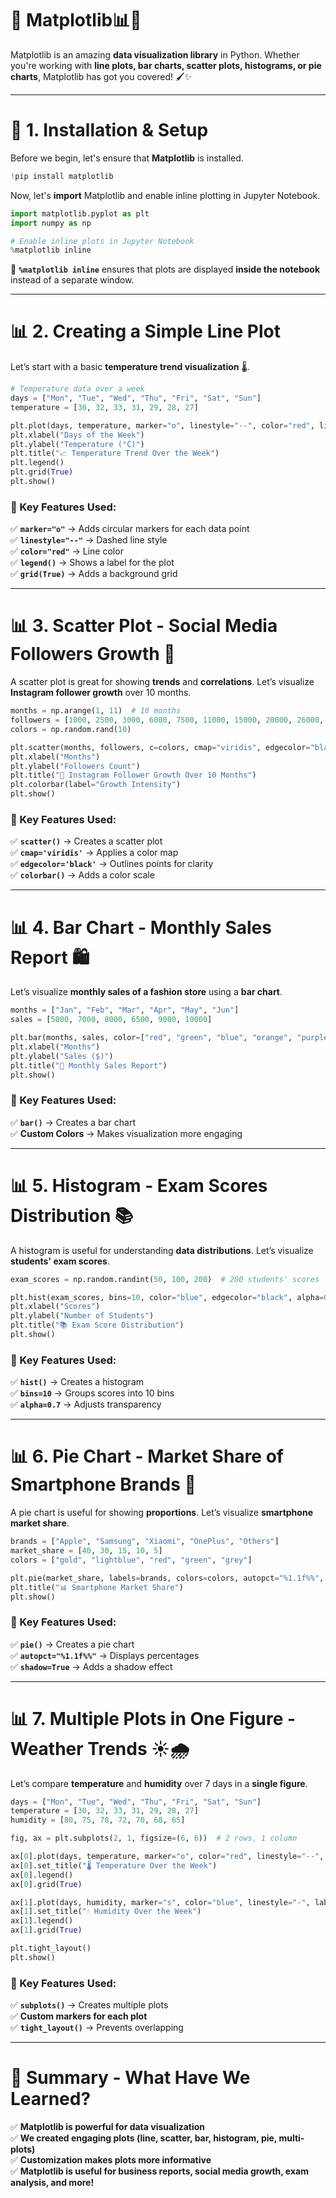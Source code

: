 # 🎨 **Matplotlib📊🚀**  

Matplotlib is an amazing **data visualization library** in Python. Whether you're working with **line plots, bar charts, scatter plots, histograms, or pie charts**, Matplotlib has got you covered! 🖌️✨  
 

---

# **📌 1. Installation & Setup**
Before we begin, let's ensure that **Matplotlib** is installed.

```python
!pip install matplotlib
```
Now, let's **import** Matplotlib and enable inline plotting in Jupyter Notebook.

```python
import matplotlib.pyplot as plt
import numpy as np

# Enable inline plots in Jupyter Notebook
%matplotlib inline  
```

🔹 **`%matplotlib inline`** ensures that plots are displayed **inside the notebook** instead of a separate window.

---

# **📊 2. Creating a Simple Line Plot**  
Let’s start with a basic **temperature trend visualization** 🌡️.

```python
# Temperature data over a week
days = ["Mon", "Tue", "Wed", "Thu", "Fri", "Sat", "Sun"]
temperature = [30, 32, 33, 31, 29, 28, 27]

plt.plot(days, temperature, marker="o", linestyle="--", color="red", linewidth=2, markersize=8, label="Temperature (°C)")
plt.xlabel("Days of the Week")
plt.ylabel("Temperature (°C)")
plt.title("📈 Temperature Trend Over the Week")
plt.legend()
plt.grid(True)
plt.show()
```

### **🔹 Key Features Used:**
✅ **`marker="o"`** → Adds circular markers for each data point  
✅ **`linestyle="--"`** → Dashed line style  
✅ **`color="red"`** → Line color  
✅ **`legend()`** → Shows a label for the plot  
✅ **`grid(True)`** → Adds a background grid  

---

# **📊 3. Scatter Plot - Social Media Followers Growth 📱**
A scatter plot is great for showing **trends** and **correlations**. Let’s visualize **Instagram follower growth** over 10 months.

```python
months = np.arange(1, 11)  # 10 months
followers = [1000, 2500, 3000, 6000, 7500, 11000, 15000, 20000, 26000, 30000]
colors = np.random.rand(10)

plt.scatter(months, followers, c=colors, cmap="viridis", edgecolor="black", s=100)
plt.xlabel("Months")
plt.ylabel("Followers Count")
plt.title("📲 Instagram Follower Growth Over 10 Months")
plt.colorbar(label="Growth Intensity")
plt.show()
```
### **🔹 Key Features Used:**
✅ **`scatter()`** → Creates a scatter plot  
✅ **`cmap='viridis'`** → Applies a color map  
✅ **`edgecolor='black'`** → Outlines points for clarity  
✅ **`colorbar()`** → Adds a color scale  

---

# **📊 4. Bar Chart - Monthly Sales Report 🛍️**
Let’s visualize **monthly sales of a fashion store** using a **bar chart**.

```python
months = ["Jan", "Feb", "Mar", "Apr", "May", "Jun"]
sales = [5000, 7000, 8000, 6500, 9000, 10000]

plt.bar(months, sales, color=["red", "green", "blue", "orange", "purple", "cyan"])
plt.xlabel("Months")
plt.ylabel("Sales ($)")
plt.title("🛒 Monthly Sales Report")
plt.show()
```
### **🔹 Key Features Used:**
✅ **`bar()`** → Creates a bar chart  
✅ **Custom Colors** → Makes visualization more engaging  

---

# **📊 5. Histogram - Exam Scores Distribution 📚**
A histogram is useful for understanding **data distributions**. Let’s visualize **students' exam scores**.

```python
exam_scores = np.random.randint(50, 100, 200)  # 200 students' scores

plt.hist(exam_scores, bins=10, color="blue", edgecolor="black", alpha=0.7)
plt.xlabel("Scores")
plt.ylabel("Number of Students")
plt.title("📚 Exam Score Distribution")
plt.show()
```

### **🔹 Key Features Used:**
✅ **`hist()`** → Creates a histogram  
✅ **`bins=10`** → Groups scores into 10 bins  
✅ **`alpha=0.7`** → Adjusts transparency  

---

# **📊 6. Pie Chart - Market Share of Smartphone Brands 📱**
A pie chart is useful for showing **proportions**. Let’s visualize **smartphone market share**.

```python
brands = ["Apple", "Samsung", "Xiaomi", "OnePlus", "Others"]
market_share = [40, 30, 15, 10, 5]
colors = ["gold", "lightblue", "red", "green", "grey"]

plt.pie(market_share, labels=brands, colors=colors, autopct="%1.1f%%", startangle=140, shadow=True)
plt.title("📊 Smartphone Market Share")
plt.show()
```
### **🔹 Key Features Used:**
✅ **`pie()`** → Creates a pie chart  
✅ **`autopct="%1.1f%%"`** → Displays percentages  
✅ **`shadow=True`** → Adds a shadow effect  

---

# **📊 7. Multiple Plots in One Figure - Weather Trends ☀️🌧️**
Let’s compare **temperature** and **humidity** over 7 days in a **single figure**.

```python
days = ["Mon", "Tue", "Wed", "Thu", "Fri", "Sat", "Sun"]
temperature = [30, 32, 33, 31, 29, 28, 27]
humidity = [80, 75, 78, 72, 70, 68, 65]

fig, ax = plt.subplots(2, 1, figsize=(6, 6))  # 2 rows, 1 column

ax[0].plot(days, temperature, marker="o", color="red", linestyle="--", label="Temperature (°C)")
ax[0].set_title("🌡️ Temperature Over the Week")
ax[0].legend()
ax[0].grid(True)

ax[1].plot(days, humidity, marker="s", color="blue", linestyle="-", label="Humidity (%)")
ax[1].set_title("💧 Humidity Over the Week")
ax[1].legend()
ax[1].grid(True)

plt.tight_layout()
plt.show()
```
### **🔹 Key Features Used:**
✅ **`subplots()`** → Creates multiple plots  
✅ **Custom markers for each plot**  
✅ **`tight_layout()`** → Prevents overlapping  

---

# **🚀 Summary - What Have We Learned?**
✅ **Matplotlib is powerful for data visualization**  
✅ **We created engaging plots (line, scatter, bar, histogram, pie, multi-plots)**  
✅ **Customization makes plots more informative**  
✅ **Matplotlib is useful for business reports, social media growth, exam analysis, and more!**  
